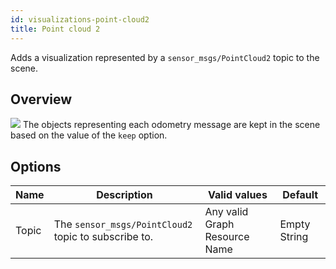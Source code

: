 ```yaml
---
id: visualizations-point-cloud2
title: Point cloud 2
---
```


Adds a visualization represented by a `sensor_msgs/PointCloud2` topic to the scene.

## Overview

![](/img/viz/viz-pointcloud.png)
The objects representing each odometry message are kept in the scene based on the value of the `keep` option.

## Options

Name | Description | Valid values | Default  
--- | --- | --- | ---
Topic | The `sensor_msgs/PointCloud2` topic to subscribe to. | Any valid Graph Resource Name | Empty String  

